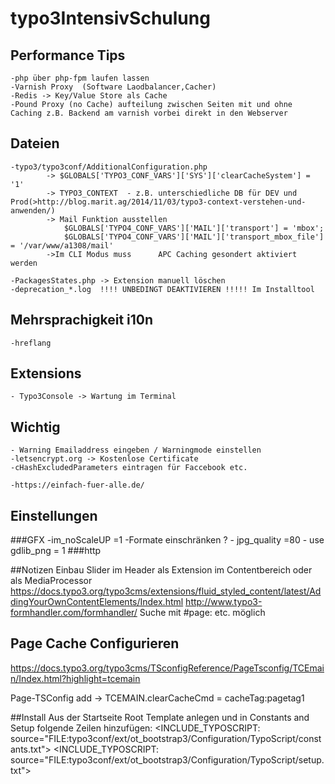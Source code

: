 # typo3IntensivSchulung



## Performance Tips 

	-php über php-fpm laufen lassen
	-Varnish Proxy  (Software Laodbalancer,Cacher)
	-Redis -> Key/Value Store als Cache
	-Pound Proxy (no Cache) aufteilung zwischen Seiten mit und ohne Caching z.B. Backend am varnish vorbei direkt in den Webserver 
	
## Dateien
	-typo3/typo3conf/AdditionalConfiguration.php 
			-> $GLOBALS['TYPO3_CONF_VARS']['SYS']['clearCacheSystem'] = '1'
			-> TYPO3_CONTEXT  - z.B. unterschiedliche DB für DEV und Prod(>http://blog.marit.ag/2014/11/03/typo3-context-verstehen-und-anwenden/)
			-> Mail Funktion ausstellen 
				$GLOBALS['TYPO4_CONF_VARS']['MAIL']['transport'] = 'mbox';
				$GLOBALS['TYPO4_CONF_VARS']['MAIL']['transport_mbox_file'] = '/var/www/a1308/mail'
			->Im CLI Modus muss 	 APC Caching gesondert aktiviert werden
			
	-PackagesStates.php -> Extension manuell löschen
	-deprecation_*.log  !!!! UNBEDINGT DEAKTIVIEREN !!!!! Im Installtool

## Mehrsprachigkeit i10n	
	-hreflang


## Extensions 
	- Typo3Console -> Wartung im Terminal
	
	
	
## Wichtig 
	- Warning Emailaddress eingeben / Warningmode einstellen
	-letsencrypt.org -> Kostenlose Certificate
	-cHashExcludedParameters eintragen für Faccebook etc.
	
	-https://einfach-fuer-alle.de/
## Einstellungen 
###GFX 
			-im_noScaleUP =1
			-Formate einschränken ? 
			- jpg_quality   =80 
			- use gdlib_png = 1
###http




##Notizen
	Einbau Slider im Header als Extension im Contentbereich oder als MediaProcessor
	https://docs.typo3.org/typo3cms/extensions/fluid_styled_content/latest/AddingYourOwnContentElements/Index.html
	http://www.typo3-formhandler.com/formhandler/
	Suche mit #page: etc. möglich
	
	
## Page Cache Configurieren 
https://docs.typo3.org/typo3cms/TSconfigReference/PageTsconfig/TCEmain/Index.html?highlight=tcemain


Page-TSConfig  add -> TCEMAIN.clearCacheCmd = cacheTag:pagetag1


##Install
Aus der Startseite Root Template anlegen und in Constants and Setup folgende Zeilen hinzufügen: 
<INCLUDE_TYPOSCRIPT: source="FILE:typo3conf/ext/ot_bootstrap3/Configuration/TypoScript/constants.txt">
<INCLUDE_TYPOSCRIPT: source="FILE:typo3conf/ext/ot_bootstrap3/Configuration/TypoScript/setup.txt">
